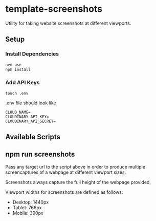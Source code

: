 # template-screenshots

Utility for taking website screenshots at different viewports.


## Setup

### Install Dependencies
```bash
nvm use
npm install
```

### Add API Keys

```
touch .env
```

.env file should look like
```
CLOUD_NAME=
CLOUDINARY_API_KEY=
CLOUDINARY_API_SECRET=
```
## Available Scripts

## npm run screenshots <url>

Pass any target url to the script above in order to produce multiple screencaptures of a webpage at different viewport sizes. 

Screenshots always capture the full height of the webpage provided. 

Viewport widths for screenshots are defined as follows:

- Desktop: 1440px
- Tablet: 766px
- Mobile: 390px

